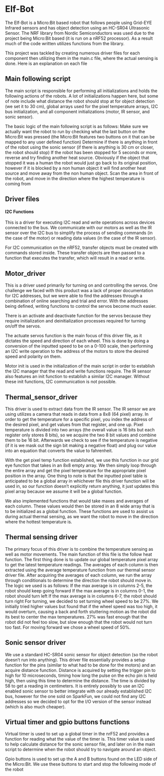 # Elf-Bot

The Elf-Bot is a Micro:Bit based robot that follows people using Grid-EYE Infrared sensors and has object detection using an HC-SR04 Ultrasonic Sensor.
The NRF library from Nordic Semiconductors was used due to the project being Micro:Bit based (it is run on a nRF52 processor). As a result much of the code written utilizes functions from the library.

This project was tackled by creating numerous driver files for each component then utilizing them in the main.c file, where the actual sensing is done. Here is an explanation on each file

## Main following script
The main script is responsible for performing all initializations and holds the following actions of the robots. A lot of initializations happen here, but some of note include what distance the robot should stop at for object detection (we set it to 30 cm), global arrays used for the pixel temperature arrays, I2C bus initialization, and all component initializations (motor, IR sensor, and sonic sensor). 

The basic logic of the main following script is as follows:
Make sure we actually want the robot to run by checking what the last button on the Micro:Bit was pressed (the Micro:Bit features two buttons on it that can be mapped to any user defined function)
Determine if there is anything in front of the robot using the sonic sensor (if there is anything is 30 cm or closer, the robot should stop)
If the robot has been stopped for 5 seconds or more, reverse and try finding another heat source. Obviously if the object that stopped it was a human the robot would just go back to its original position, however if it is blocked by a non human object it will find another heat source and move away from the non human object.
Scan the area in front of the robot, and move in the direction where the highest temperature is coming from

## Driver files

#### I2C Functions
This is a driver for executing I2C read and write operations across devices connected to the bus. We communicate with our motors as well as the IR sensor over the I2C bus to simplify the process of sending commands (in the case of the motor) or reading data values (in the case of the IR sensor). 

For I2C communication on the nRF52, transfer objects must be created with commands stored inside. These transfer objects are then passed to a function that executes the transfer, which will result in a read or write.

## Motor_driver
This is a driver used primarily for turning on and controlling the servos. One challenge we faced with this product was a lack of proper documentation for I2C addresses, but we were able to find the addresses through a combination of online searching and trial and error. With the addresses being defined, writing functions to control the servos become much easier. 

There is an activate and deactivate function for the servos because they require initialization and deinitialization processes required for turning on/off the servos. 

The actuate servos function is the main focus of this driver file, as it dictates the speed and direction of each wheel. This is done by doing a conversion of the inputted speed to be on a 0-100 scale, then performing an I2C write operation to the address of the motors to store the desired speed and polarity on them.

Motor init is used in the initialization of the main script in order to establish the I2C manager that the read and write functions require. The IR sensor also features an init function to establish a similar I2C manager. Without these init functions, I2C communication is not possible.

## Thermal_sensor_driver
This driver is used to extract data from the IR sensor. The IR sensor we are using utilizes a camera that reads in data from a 8x8 (64 pixel) array. In order to get the temperature for a specific pixel, you index the address of the desired pixel, and get values from that register, and one up. Pixel temperature is divided into two arrays (the overall value is 16 bits but each register only stores 8 bits), so we acquire the two 8 bit values and combine them to be 16 bit. Afterwards we check to see if the temperature is negative (if it is we mask out the sign bit making a negative float) and plug our value into an equation that converts the value to fahrenheit.

With the get pixel temp function established, we use this function in our grid eye function that takes in an 8x8 empty array. We then simply loop through the entire array and get the pixel temperature for the appropriate pixel position in the array. One thing to note is that the inputted pixel table is anticipated to be a global array in whichever file this driver function will be used in, so our function doesn’t explicitly return anything, it just updates this pixel array because we assume it will be a global function. 

We also implemented functions that would take maxes and averages of each column. These values would then be stored in an 8 wide array that is to be initialized as a global function. These functions are used to assist us during actual thermal sensing, as we want the robot to move in the direction where the hottest temperature is.

## Thermal sensing driver
The primary focus of this driver is to combine the temperature sensing as well as motor movements. The main function of this file is the follow heat function. The first thing done is to update our global temperature pixel array to get the latest temperature readings. The averages of each column is then extracted using the average temperature function from our thermal sensor driver file. After acquiring the averages of each column, we run the array through conditionals to determine the direction the robot should move in. The logic we used is as follows:
If the max average is in columns 2-5, the robot should keep going forward
If the max average is in columns 0-1, the robot should turn left
If the max average is in columns 6-7, the robot should turn right
For turning, we decided to set turning wheel speed to be 27%. We initially tried higher values but found that if the wheel speed was too high, it would overturn, causing a back and forth stuttering motion as the robot did its best to center the max temperatures. 27% was fast enough that the robot did not feel too slow, but slow enough that the robot would not turn too fast. For moving forward we chose a wheel speed of 50%. 

## Sonic sensor driver
We use a standard HC-SR04 sonic sensor for object detection (so the robot doesn’t run into anything). This driver file essentially provides a setup function for the pins (similar to what had to be done for the motors) and an acquire distance function. Distance is acquired by setting the trigger pin to high for 10 microseconds, timing how long the pulse on the echo pin is held high, then using this time to determine the distance. The time is divided by 58 to get a reading in centimeters. It is entirely possibly to use an I2C enabled sonic sensor to better integrate with our already established I2C bus, however for the one sold on SparkFun, we could not find any I2C addresses so we decided to opt for the I/O version of the sensor instead (which is also much cheaper).

## Virtual timer and gpio buttons functions

Virtual timer is used to set up a global timer in the nrF52 and provides a function for reading what the value of the timer is. This timer value is used to help calculate distance for the sonic sensor file, and later on in the main script to determine when the robot should try to navigate around an object.

Gpio buttons is used to set up the A and B buttons found on the LED side of the Micro:Bit. We use these buttons to start and stop the following mode of the robot
